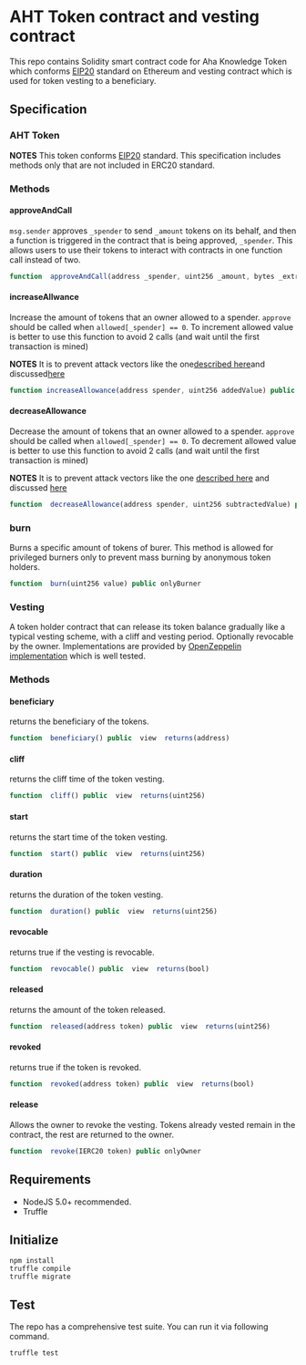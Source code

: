 # AHT Token contract and vesting contract
This repo contains Solidity smart contract code for Aha Knowledge Token which conforms [EIP20](https://github.com/ethereum/EIPs/blob/master/EIPS/eip-20.md) standard on Ethereum and vesting contract which is used for token vesting to a beneficiary.

## Specification

### AHT Token
**NOTES**
This token conforms [EIP20](https://github.com/ethereum/EIPs/blob/master/EIPS/eip-20.md) standard. This specification includes methods only that are not included in ERC20 standard.
### Methods

#### approveAndCall
`msg.sender` approves `_spender` to send `_amount` tokens on its behalf, and then a function is triggered in the contract that is being approved, `_spender`. This allows users to use their tokens to interact with contracts in one function call instead of two.

```js
function  approveAndCall(address _spender, uint256 _amount, bytes _extraData) public  returns (bool success)
```
#### increaseAllwance
Increase the amount of tokens that an owner allowed to a spender. `approve` should be called when `allowed[_spender] == 0`. To increment allowed value is better to use this function to avoid 2 calls (and wait until the first transaction is mined)

**NOTES**
It is to prevent attack vectors like the one[described here](https://docs.google.com/document/d/1YLPtQxZu1UAvO9cZ1O2RPXBbT0mooh4DYKjA_jp-RLM/)and discussed[here](https://github.com/ethereum/EIPs/issues/20#issuecomment-263524729)

```js
function increaseAllowance(address spender, uint256 addedValue) public returns (bool)
```
#### decreaseAllowance
Decrease the amount of tokens that an owner allowed to a spender. `approve` should be called when `allowed[_spender] == 0`. To decrement allowed value is better to use this function to avoid 2 calls (and wait until the first transaction is mined)

**NOTES**
It is to prevent attack vectors like the one [described here](https://docs.google.com/document/d/1YLPtQxZu1UAvO9cZ1O2RPXBbT0mooh4DYKjA_jp-RLM/) and discussed [here](https://github.com/ethereum/EIPs/issues/20#issuecomment-263524729)

```js
function  decreaseAllowance(address spender, uint256 subtractedValue) public returns (bool)
```

### burn
Burns a specific amount of tokens of burer. This method is allowed for privileged burners only to prevent mass burning by anonymous token holders.

```js
function  burn(uint256 value) public onlyBurner
```

### Vesting
A token holder contract that can release its token balance gradually like a  typical vesting scheme, with a cliff and vesting period. Optionally revocable by the owner. Implementations are provided by [OpenZeppelin implementation](https://github.com/OpenZeppelin/openzeppelin-solidity/blob/9b3710465583284b8c4c5d2245749246bb2e0094/contracts/token/ERC20/ERC20.sol) which is well tested.

### Methods

#### beneficiary
returns the beneficiary of the tokens.

```js
function  beneficiary() public  view  returns(address)
```

#### cliff
returns the cliff time of the token vesting.

```js
function  cliff() public  view  returns(uint256)
```

#### start
returns the start time of the token vesting.


```js
function  start() public  view  returns(uint256)
```

#### duration
returns the duration of the token vesting.

```js
function  duration() public  view  returns(uint256)
```

#### revocable
returns true if the vesting is revocable.

```js
function  revocable() public  view  returns(bool)
```

#### released
returns the amount of the token released.

```js
function  released(address token) public  view  returns(uint256)
```

#### revoked
returns true if the token is revoked.

```js
function  revoked(address token) public  view  returns(bool)
```

#### release
Allows the owner to revoke the vesting. Tokens already vested remain in the contract, the rest are returned to the owner.

```js
function  revoke(IERC20 token) public onlyOwner
```

## Requirements
- NodeJS 5.0+ recommended.
- Truffle

## Initialize

```
npm install
truffle compile
truffle migrate
```


## Test
The repo has a comprehensive test suite. You can run it via following command.

```
truffle test
```
